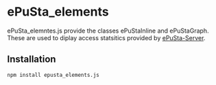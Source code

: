 # ePuSta_elements
ePuSta_elemntes.js provide the classes ePuStaInline and ePuStaGraph. These are used to diplay access statsitics provided by [ePuSta-Server](https://github.com/gbv/ePuSta-Server).   

## Installation
```
npm install epusta_elements.js
```
